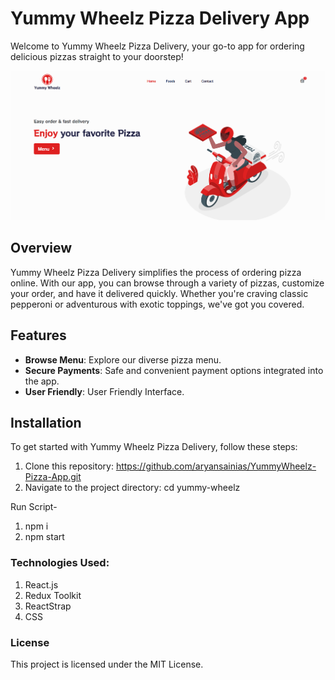 # Yummy Wheelz Pizza Delivery App

Welcome to Yummy Wheelz Pizza Delivery, your go-to app for ordering delicious pizzas straight to your doorstep!


![](demo.png)



## Overview

Yummy Wheelz Pizza Delivery simplifies the process of ordering pizza online. With our app, you can browse through a variety of pizzas, customize your order, and have it delivered quickly. Whether you're craving classic pepperoni or adventurous with exotic toppings, we've got you covered.

## Features

- **Browse Menu**: Explore our diverse pizza menu.
- **Secure Payments**: Safe and convenient payment options integrated into the app.
- **User Friendly**: User Friendly Interface.

## Installation

To get started with Yummy Wheelz Pizza Delivery, follow these steps:

1. Clone this repository: https://github.com/aryansainias/YummyWheelz-Pizza-App.git
2. Navigate to the project directory: cd yummy-wheelz

Run Script-
  
1. npm i
2. npm start 

### Technologies Used:

1. React.js
2. Redux Toolkit
3. ReactStrap
4. CSS

### License
This project is licensed under the MIT License.


